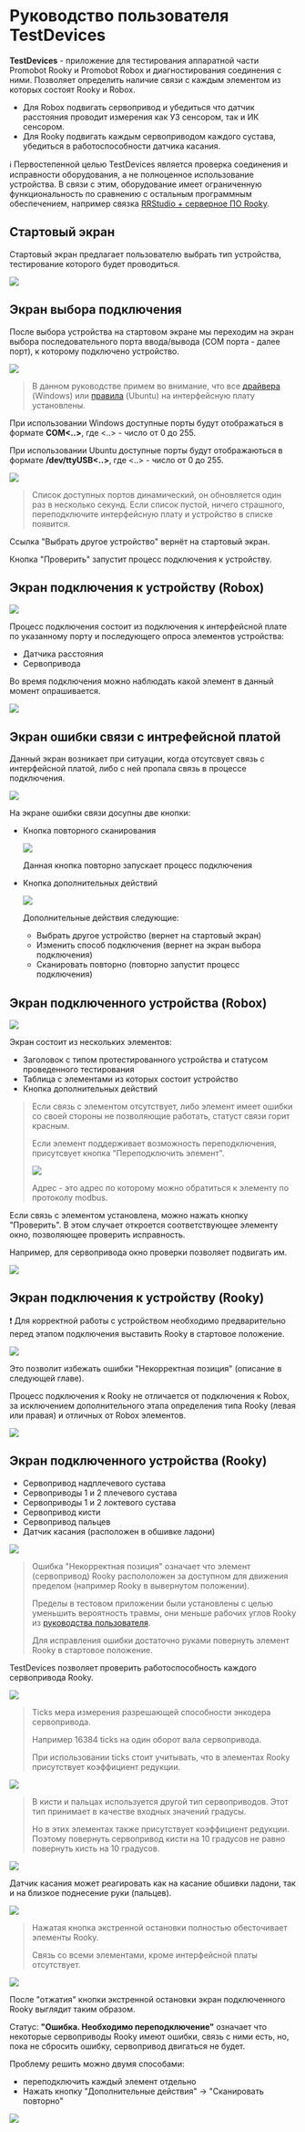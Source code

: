 # Руководство пользователя TestDevices
**TestDevices** - приложение для тестирования аппаратной части Promobot Rooky и Promobot Robox и диагностирования соединения с ними. Позволяет определить наличие связи с каждым элементом из которых состоят Rooky и Robox. 
* Для Robox подвигать сервопривод и убедиться что датчик расстояния проводит измерения как УЗ сенсором, так и ИК сенсором.
* Для Rooky подвигать каждым сервоприводом каждого сустава, убедиться в работоспособности датчика касания.

ℹ️ Первостепенной целью TestDevices является проверка соединения и исправности оборудования, а не полноценное использование устройства. В связи с этим, оборудование имеет ограниченную функциональность по сравнению с остальным программным обеспечением, например связка [RRStudio + серверное ПО Rooky](/Rooky/rrs_control_ubuntu).

## Стартовый экран
Стартовый экран предлагает пользователю выбрать тип устройства, тестирование которого будет проводиться.

![](/TestDevices/user_guide/0.png)

## Экран выбора подключения
После выбора устройства на стартовом экране мы переходим на экран выбора последовательного порта ввода/вывода (COM порта - далее порт), к которому подключено устройство.

![](/TestDevices/user_guide/1.png)

> В данном руководстве примем во внимание, что все [драйвера](/Robox/res/drivers/CDM21228_Setup.exe) (Windows) или [правила](/Robox/setup_usb_rules) (Ubuntu) на интерфейсную плату установлены.

При использовании Windows доступные порты будут отображаться в формате **COM<..>**, где <..> - число от 0 до 255.

При использовании Ubuntu доступные порты будут отображаються в формате **/dev/ttyUSB<..>**, где <..> - число от 0 до 255.

![](/TestDevices/user_guide/2.png)

> Список доступных портов динамический, он обновляется один раз в несколько секунд. Если список пустой, ничего страшного, переподключите интерфейсную плату и устройство в списке появится.

Ссылка "Выбрать другое устройство" вернёт на стартовый экран.

Кнопка "Проверить" запустит процесс подключения к устройству.

## Экран подключения к устройству (Robox)

![](/TestDevices/user_guide/3.png)

Процесс подключения состоит из подключения к интерфейсной плате по указанному порту и последующего опроса элементов устройства:
* Датчика расстояния
* Сервопривода

Во время подключения можно наблюдать какой элемент в данный момент опрашивается.

![](/TestDevices/user_guide/4.png)

## Экран ошибки связи с интрефейсной платой
Данный экран возникает при ситуации, когда отсутсвует связь с интерфейсной платой, либо с ней пропала связь в процессе подключения.

![](/TestDevices/user_guide/5.png)

На экране ошибки связи досупны две кнопки:
* Кнопка повторного сканирования

  ![](/TestDevices/user_guide/6.png)

  Данная кнопка повторно запускает процесс подключения

* Кнопка дополнительных действий

  ![](/TestDevices/user_guide/7.png)

  Дополнительные действия следующие:
  * Выбрать другое устройство (вернет на стартовый экран)
  * Изменить способ подключения (вернет на экран выбора подключения)
  * Сканировать повторно (повторно запустит процесс подключения)

## Экран подключенного устройства (Robox)

![](/TestDevices/user_guide/8.png)

Экран состоит из нескольких элементов:
* Заголовок с типом протестированного устройства и статусом проведенного тестирования
* Таблица с элементами из которых состоит устройство
* Кнопка дополнительных действий

> Если связь с элементом отсутствует, либо элемент имеет ошибки со своей стороны не позволяющие работать, статуст связи горит красным. 
>
> Если элемент поддерживает возможность переподключения, присутсвует кнопка "Переподключить элемент".
>
> ![](/TestDevices/user_guide/9.png)
>
> Адрес - это адрес по которому можно обратиться к элементу по протоколу modbus.

Если связь с элементом установлена, можно нажать кнопку "Проверить". В этом случает откроется соответствующее элементу окно, позволяющее проверить исправность.

Например, для сервопривода окно проверки позволяет подвигать им.

![](/TestDevices/user_guide/10.png)

## Экран подключения к устройству (Rooky)
❗ Для корректной работы с устройством необходимо предварительно перед этапом подключения выставить Rooky в стартовое положение.

![](/TestDevices/user_guide/11.png)

Это позволит избежать ошибки "Некорректная позиция" (описание в следующей главе).

Процесс подключения к Rooky не отличается от подключения к Robox, за исключением дополнительного этапа определения типа Rooky (левая или правая) и отличных от Robox элементов.

![](/TestDevices/user_guide/12.png)

## Экран подключенного устройства (Rooky)

* Сервопривод надплечевого сустава
* Сервоприводы 1 и 2 плечевого сустава
* Сервоприводы 1 и 2 локтевого сустава
* Сервопривод кисти
* Сервопривод пальцев
* Датчик касания (расположен в обшивке ладони)

![](/TestDevices/user_guide/13.png)

> Ошибка "Некорректная позиция" означает что элемент (сервопривод) Rooky распололожен за доступном для движения пределом (например Rooky в вывернутом положении).
> 
> Пределы в тестовом приложении были установлены с целью уменьшить вероятность травмы, они меньше рабочих углов Rooky из [руководства пользователя](/Rooky/Promobot_Rooky_manual_screen_spreads.pdf).
>
> Для исправления ошибки достаточно руками повернуть элемент Rooky в стартовое положение.

TestDevices позволяет проверить работоспособность каждого сервопривода Rooky.

![](/TestDevices/user_guide/14.png)

> Ticks мера измерения разрешающей способности энкодера сервопривода.
>
> Например 16384 ticks на один оборот вала сервопривода.
>
> При использовании ticks стоит учитывать, что в элементах Rooky присутствует коэффициент редукции.

![](/TestDevices/user_guide/15.png)

> В кисти и пальцах используется другой тип сервоприводов. Этот тип принимает в качестве входных значений градусы.
>
> Но в этих элементах также присутствует коэффициент редукции. Поэтому повернуть сервопривод кисти на 10 градусов не равно повернуть кисть на 10 градусов.

![](/TestDevices/user_guide/16.png)

Датчик касания может реагировать как на касание обшивки ладони, так и на близкое поднесение руки (пальцев).

![](/TestDevices/user_guide/17.png)

> Нажатая кнопка экстренной остановки полностью обесточивает элементы Rooky.
>
> Связь со всеми элементами, кроме интерфейсной платы отсутствует.

![](/TestDevices/user_guide/18.png)

После "отжатия" кнопки экстренной остановки экран подключенного Rooky выглядит таким образом.

Статус: **"Ошибка. Необходимо переподключение"** означает что некоторые сервоприводы Rooky имеют ошибки, связь с ними есть, но, пока не сбросить ошибку, сервопривод двигаться не будет.

Проблему решить можно двумя способами:
* переподключить каждый элемент отдельно
* Нажать кнопку "Дополнительные действия" -> "Сканировать повторно"

![](/TestDevices/user_guide/19.png)

